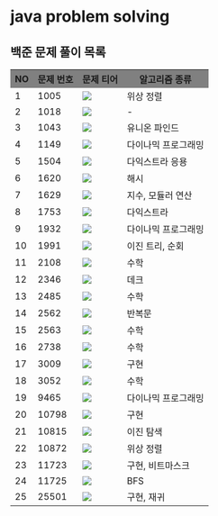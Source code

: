 # java problem solving


<html>
<head>
<meta charset="UTF-8">
<title>백준 문제 풀이 목록</title>
</head>

<body>
    <h2> 백준 문제 풀이 목록 </h2>
    <table>
        <tr style="background-color:gray;">
            <th>NO</th>
            <th>문제 번호</th>
            <th>문제 티어</th>
            <th>알고리즘 종류</th>
        </tr>
        <tr>
            <td>1</td>
            <td>1005</td>
            <td><img src="https://img.shields.io/badge/Gold%205-gold?style=flat-square"></td>
            <td>위상 정렬</td>
        </tr>        
        <tr>
            <td>2</td>
            <td>1018</td>
            <td><img src="https://img.shields.io/badge/Silver%205-silver?style=flat-square"></td>
            <td>-</td>
        </tr>        
        <tr>
            <td>3</td>
            <td>1043</td>
            <td><img src="https://img.shields.io/badge/Gold%204-gold?style=flat-square"></td>
            <td>유니온 파인드</td>
        </tr>        
        <tr>
            <td>4</td>
            <td>1149</td>
            <td><img src="https://img.shields.io/badge/Silver%201-silver?style=flat-square"></td>
            <td>다이나믹 프로그래밍</td>
        </tr>        
        <tr>
            <td>5</td>
            <td>1504</td>
            <td><img src="https://img.shields.io/badge/Gold%205-gold?style=flat-square"></td>
            <td>다익스트라 응용</td>
        </tr>        
        <tr>
            <td>6</td>
            <td>1620</td>
            <td><img src="https://img.shields.io/badge/Silver%204-silver?style=flat-square"></td>
            <td>해시</td>
        </tr>        
        <tr>
            <td>7</td>
            <td>1629</td>
            <td><img src="https://img.shields.io/badge/Silver%201-silver?style=flat-square"></td>
            <td>지수, 모듈러 연산</td>
        </tr>        
        <tr>
            <td>8</td>
            <td>1753</td>
            <td><img src="https://img.shields.io/badge/Gold%204-gold?style=flat-square"></td>
            <td>다익스트라</td>
        </tr>        
        <tr>
            <td>9</td>
            <td>1932</td>
            <td><img src="https://img.shields.io/badge/Silver%201-silver?style=flat-square"></td>
            <td>다이나믹 프로그래밍</td>
        </tr>        
        <tr>
            <td>10</td>
            <td>1991</td>
            <td><img src="https://img.shields.io/badge/Silver%201-silver?style=flat-square"></td>
            <td>이진 트리, 순회</td>
        </tr>        
        <tr>
            <td>11</td>
            <td>2108</td>
            <td><img src="https://img.shields.io/badge/Silver%203-silver?style=flat-square"></td>
            <td>수학</td>
        </tr>        
        <tr>
            <td>12</td>
            <td>2346</td>
            <td><img src="https://img.shields.io/badge/Silver%203-silver?style=flat-square"></td>
            <td>데크</td>
        </tr>        
        <tr>
            <td>13</td>
            <td>2485</td>
            <td><img src="https://img.shields.io/badge/Silver%204-silver?style=flat-square"></td>
            <td>수학</td>
        </tr>        <tr>
            <td>14</td>
            <td>2562</td>
            <td><img src="https://img.shields.io/badge/Bonze%203-c2932a?style=flat-square"></td>
            <td>반복문</td>
        </tr>        <tr>
            <td>15</td>
            <td>2563</td>
            <td><img src="https://img.shields.io/badge/Silver%205-silver?style=flat-square"></td>
            <td>수학</td>
        </tr>        
        <tr>
            <td>16</td>
            <td>2738</td>
            <td><img src="https://img.shields.io/badge/Bonze%205-c2932a?style=flat-square"></td>
            <td>수학</td>
        </tr>
        <tr>
            <td>17</td>
            <td>3009</td>
            <td><img src="https://img.shields.io/badge/Bonze%203-c2932a?style=flat-square"></td>
            <td>구현</td>
        </tr>
        <tr>
            <td>18</td>
            <td>3052</td>
            <td><img src="https://img.shields.io/badge/Bonze%202-c2932a?style=flat-square"></td>
            <td>수학</td>
        </tr>
        <tr>
            <td>19</td>
            <td>9465</td>
            <td><img src="https://img.shields.io/badge/Silver%201-silver?style=flat-square"></td>
            <td>다이나믹 프로그래밍</td>
        </tr>
        <tr>
            <td>20</td>
            <td>10798</td>
            <td><img src="https://img.shields.io/badge/Bonze%201-c2932a?style=flat-square"></td>
            <td>구현</td>
        </tr>
        <tr>
            <td>21</td>
            <td>10815</td>
            <td><img src="https://img.shields.io/badge/Silver%205-silver?style=flat-square"></td>
            <td>이진 탐색</td>
        </tr>
        <tr>
            <td>22</td>
            <td>10872</td>
            <td><img src="https://img.shields.io/badge/Gold%205-gold?style=flat-square"></td>
            <td>위상 정렬</td>
        </tr>
        <tr>
            <td>23</td>
            <td>11723</td>
            <td><img src="https://img.shields.io/badge/Silver%205-silver?style=flat-square"></td>
            <td>구현, 비트마스크</td>
        </tr>
        <tr>
            <td>24</td>
            <td>11725</td>
            <td><img src="https://img.shields.io/badge/Silver%202-silver?style=flat-square"></td>
            <td>BFS</td>
        </tr>
        <tr>
            <td>25</td>
            <td>25501</td>
            <td><img src="https://img.shields.io/badge/Bonze%202-c2932a?style=flat-square"></td>
            <td>구현, 재귀</td>
        </tr>
    </table>

</body>

</html>